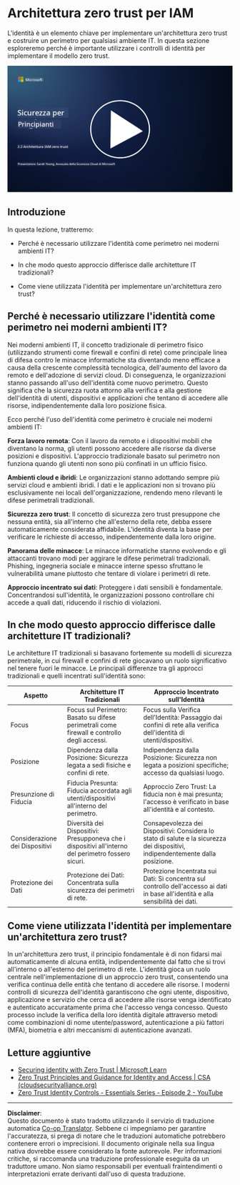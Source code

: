 <!--
CO_OP_TRANSLATOR_METADATA:
{
  "original_hash": "4774a978af123f72ebb872199c4c4d4f",
  "translation_date": "2025-09-03T20:28:21+00:00",
  "source_file": "2.2 IAM zero trust architecture.md",
  "language_code": "it"
}
-->
# Architettura zero trust per IAM

L'identità è un elemento chiave per implementare un'architettura zero trust e costruire un perimetro per qualsiasi ambiente IT. In questa sezione esploreremo perché è importante utilizzare i controlli di identità per implementare il modello zero trust.

[![Guarda il video](../../translated_images/2-2_placeholder.9ba44fe6f92cd8d7bc51d8447bd20954cc74d8f2a5405402a78e6a42edcbf819.it.png)](https://learn-video.azurefd.net/vod/player?id=69fb20f6-0f81-4660-b6cd-dcd75d34bd98)

## Introduzione

In questa lezione, tratteremo:

 - Perché è necessario utilizzare l'identità come perimetro nei moderni ambienti IT?
   
 - In che modo questo approccio differisce dalle architetture IT tradizionali?
   
 - Come viene utilizzata l'identità per implementare un'architettura zero trust?

## Perché è necessario utilizzare l'identità come perimetro nei moderni ambienti IT?

Nei moderni ambienti IT, il concetto tradizionale di perimetro fisico (utilizzando strumenti come firewall e confini di rete) come principale linea di difesa contro le minacce informatiche sta diventando meno efficace a causa della crescente complessità tecnologica, dell'aumento del lavoro da remoto e dell'adozione di servizi cloud. Di conseguenza, le organizzazioni stanno passando all'uso dell'identità come nuovo perimetro. Questo significa che la sicurezza ruota attorno alla verifica e alla gestione dell'identità di utenti, dispositivi e applicazioni che tentano di accedere alle risorse, indipendentemente dalla loro posizione fisica.

Ecco perché l'uso dell'identità come perimetro è cruciale nei moderni ambienti IT:

**Forza lavoro remota**: Con il lavoro da remoto e i dispositivi mobili che diventano la norma, gli utenti possono accedere alle risorse da diverse posizioni e dispositivi. L'approccio tradizionale basato sul perimetro non funziona quando gli utenti non sono più confinati in un ufficio fisico.

**Ambienti cloud e ibridi**: Le organizzazioni stanno adottando sempre più servizi cloud e ambienti ibridi. I dati e le applicazioni non si trovano più esclusivamente nei locali dell'organizzazione, rendendo meno rilevanti le difese perimetrali tradizionali.

**Sicurezza zero trust**: Il concetto di sicurezza zero trust presuppone che nessuna entità, sia all'interno che all'esterno della rete, debba essere automaticamente considerata affidabile. L'identità diventa la base per verificare le richieste di accesso, indipendentemente dalla loro origine.

**Panorama delle minacce**: Le minacce informatiche stanno evolvendo e gli attaccanti trovano modi per aggirare le difese perimetrali tradizionali. Phishing, ingegneria sociale e minacce interne spesso sfruttano le vulnerabilità umane piuttosto che tentare di violare i perimetri di rete.

**Approccio incentrato sui dati**: Proteggere i dati sensibili è fondamentale. Concentrandosi sull'identità, le organizzazioni possono controllare chi accede a quali dati, riducendo il rischio di violazioni.

## In che modo questo approccio differisce dalle architetture IT tradizionali?

Le architetture IT tradizionali si basavano fortemente su modelli di sicurezza perimetrale, in cui firewall e confini di rete giocavano un ruolo significativo nel tenere fuori le minacce. Le principali differenze tra gli approcci tradizionali e quelli incentrati sull'identità sono:

|      Aspetto                |      Architetture IT Tradizionali                                                                |      Approccio Incentrato sull'Identità                                                                   |
|-----------------------------|--------------------------------------------------------------------------------------------------|------------------------------------------------------------------------------------------------------------|
|     Focus                   |     Focus sul Perimetro: Basato su difese perimetrali come firewall e   controllo degli accessi. |     Focus sulla Verifica dell'Identità: Passaggio dai confini di rete alla verifica   dell'identità di utenti/dispositivi. |
|     Posizione               |     Dipendenza dalla Posizione: Sicurezza legata a sedi fisiche e confini di rete.              |     Indipendenza dalla Posizione: Sicurezza non legata a posizioni specifiche; accesso   da qualsiasi luogo. |
|     Presunzione di Fiducia  |     Fiducia Presunta: Fiducia accordata agli utenti/dispositivi all'interno del perimetro.       |     Approccio Zero Trust: La fiducia non è mai presunta; l'accesso è verificato in   base all'identità e al contesto. |
|     Considerazione dei Dispositivi |     Diversità dei Dispositivi: Presupponeva che i dispositivi all'interno del perimetro fossero sicuri. |     Consapevolezza dei Dispositivi: Considera lo stato di salute e la sicurezza dei dispositivi, indipendentemente dalla posizione. |
|     Protezione dei Dati     |     Protezione dei Dati: Concentrata sulla sicurezza dei perimetri di rete.                     |     Protezione Incentrata sui Dati: Si concentra sul controllo dell'accesso ai dati in   base all'identità e alla sensibilità dei dati. |

## Come viene utilizzata l'identità per implementare un'architettura zero trust?

In un'architettura zero trust, il principio fondamentale è di non fidarsi mai automaticamente di alcuna entità, indipendentemente dal fatto che si trovi all'interno o all'esterno del perimetro di rete. L'identità gioca un ruolo centrale nell'implementazione di un approccio zero trust, consentendo una verifica continua delle entità che tentano di accedere alle risorse. I moderni controlli di sicurezza dell'identità garantiscono che ogni utente, dispositivo, applicazione e servizio che cerca di accedere alle risorse venga identificato e autenticato accuratamente prima che l'accesso venga concesso. Questo processo include la verifica della loro identità digitale attraverso metodi come combinazioni di nome utente/password, autenticazione a più fattori (MFA), biometria e altri meccanismi di autenticazione avanzati.

## Letture aggiuntive

- [Securing identity with Zero Trust | Microsoft Learn](https://learn.microsoft.com/security/zero-trust/deploy/identity?WT.mc_id=academic-96948-sayoung)
- [Zero Trust Principles and Guidance for Identity and Access | CSA (cloudsecurityalliance.org)](https://cloudsecurityalliance.org/artifacts/zero-trust-principles-and-guidance-for-iam/)
- [Zero Trust Identity Controls - Essentials Series - Episode 2 - YouTube](https://www.youtube.com/watch?v=fQZQznIKcGM&list=PLXtHYVsvn_b_gtX1-NB62wNervQx1Fhp4&index=13)

---

**Disclaimer**:  
Questo documento è stato tradotto utilizzando il servizio di traduzione automatica [Co-op Translator](https://github.com/Azure/co-op-translator). Sebbene ci impegniamo per garantire l'accuratezza, si prega di notare che le traduzioni automatiche potrebbero contenere errori o imprecisioni. Il documento originale nella sua lingua nativa dovrebbe essere considerato la fonte autorevole. Per informazioni critiche, si raccomanda una traduzione professionale eseguita da un traduttore umano. Non siamo responsabili per eventuali fraintendimenti o interpretazioni errate derivanti dall'uso di questa traduzione.